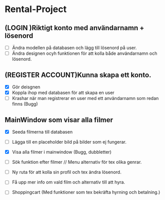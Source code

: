 # Rental-Project 



## (LOGIN )Riktigt konto med användarnamn + lösenord 
- [ ] Ändra modellen på databasen och lägg till lösenord på user.
- [ ] Ändra designen ocyh funktionen för att kolla både användarnamn och lösenord. 

## (REGISTER ACCOUNT)Kunna skapa ett konto. 
- [x] Gör deisgnen
- [x] Koppla ihop med databasen för att skapa en user
- [ ] Krashar när man registrerar en user med ett användarnamn som redan finns (Bugg)

## MainWindow som visar alla filmer 
- [x] Seeda filmerna till databasen
- [ ] Lägga till en placeholder bild på bilder som ej fungerar.
- [x] Visa alla filmer i mainwindow (Bugg, dubbletter)
 
- [ ] Sök funktion efter filmer // Menu alternativ för tex olika genrar. 

- [ ] Ny ruta för att kolla sin profil och tex ändra lösenord. 

- [ ] Få upp mer info om vald film och alternativ till att hyra. 

- [ ] Shoppingcart (Med funktioner som tex bekräfta hyrning och betalning.)

